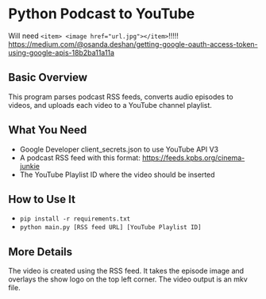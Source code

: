 # Python Podcast to YouTube

Will need `<item> <image href="url.jpg"></item>`!!!!!
https://medium.com/@osanda.deshan/getting-google-oauth-access-token-using-google-apis-18b2ba11a11a

## Basic Overview
This program parses podcast RSS feeds, converts audio episodes to videos, and uploads each video to a YouTube channel playlist. 

## What You Need
- Google Developer client_secrets.json to use YouTube API V3
- A podcast RSS feed with this format: https://feeds.kpbs.org/cinema-junkie
- The YouTube Playlist ID where the video should be inserted

## How to Use It
- `pip install -r requirements.txt`
- `python main.py [RSS feed URL] [YouTube Playlist ID]`

## More Details
The video is created using the RSS feed. It takes the episode image and overlays the show logo on the top left corner. The video output is an mkv file. 